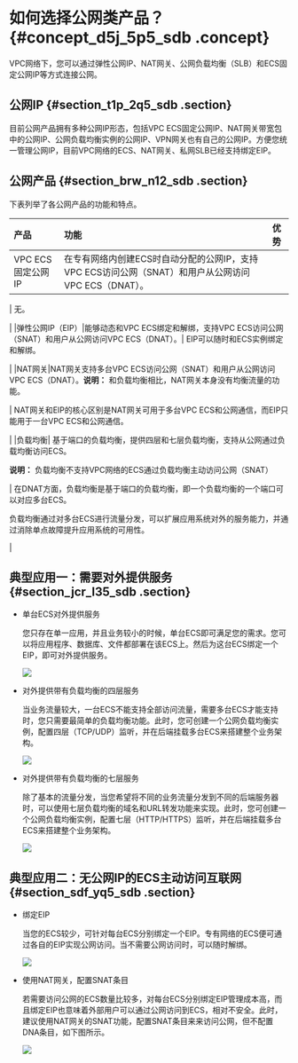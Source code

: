 # 如何选择公网类产品？ {#concept_d5j_5p5_sdb .concept}

VPC网络下，您可以通过弹性公网IP、NAT网关、公网负载均衡（SLB）和ECS固定公网IP等方式连接公网。

## 公网IP {#section_t1p_2q5_sdb .section}

目前公网产品拥有多种公网IP形态，包括VPC ECS固定公网IP、NAT网关带宽包中的公网IP、公网负载均衡实例的公网IP、VPN网关也有自己的公网IP。方便您统一管理公网IP，目前VPC网络的ECS、NAT网关、私网SLB已经支持绑定EIP。

## 公网产品 {#section_brw_n12_sdb .section}

下表列举了各公网产品的功能和特点。

|产品|功能|优势|
|:-|:-|:-|
|VPC ECS固定公网IP| 在专有网络内创建ECS时自动分配的公网IP，支持VPC ECS访问公网（SNAT）和用户从公网访问VPC ECS（DNAT）。

 | 无。

 |
|弹性公网IP（EIP）|能够动态和VPC ECS绑定和解绑，支持VPC ECS访问公网（SNAT）和用户从公网访问VPC ECS（DNAT）。| EIP可以随时和ECS实例绑定和解绑。

 |
|NAT网关|NAT网关支持多台VPC ECS访问公网（SNAT）和用户从公网访问VPC ECS（DNAT）。**说明：** 和负载均衡相比，NAT网关本身没有均衡流量的功能。

| NAT网关和EIP的核心区别是NAT网关可用于多台VPC ECS和公网通信，而EIP只能用于一台VPC ECS和公网通信。

 |
|负载均衡| 基于端口的负载均衡，提供四层和七层负载均衡，支持从公网通过负载均衡访问ECS。

 **说明：** 负载均衡不支持VPC网络的ECS通过负载均衡主动访问公网（SNAT）

 | 在DNAT方面，负载均衡是基于端口的负载均衡，即一个负载均衡的一个端口可以对应多台ECS。

 负载均衡通过对多台ECS进行流量分发，可以扩展应用系统对外的服务能力，并通过消除单点故障提升应用系统的可用性。

 |

## 典型应用一：需要对外提供服务 {#section_jcr_l35_sdb .section}

-   单台ECS对外提供服务

    您只存在单一应用，并且业务较小的时候，单台ECS即可满足您的需求。您可以将应用程序、数据库、文件都部署在该ECS上。然后为这台ECS绑定一个EIP，即可对外提供服务。

    ![](http://static-aliyun-doc.oss-cn-hangzhou.aliyuncs.com/assets/img/2449/1538214334826_zh-CN.png)

-   对外提供带有负载均衡的四层服务

    当业务流量较大，一台ECS不能支持全部访问流量，需要多台ECS才能支持时，您只需要最简单的负载均衡功能。此时，您可创建一个公网负载均衡实例，配置四层（TCP/UDP）监听，并在后端挂载多台ECS来搭建整个业务架构。

    ![](http://static-aliyun-doc.oss-cn-hangzhou.aliyuncs.com/assets/img/2449/1538214334827_zh-CN.png)

-   对外提供带有负载均衡的七层服务

    除了基本的流量分发，当您希望将不同的业务流量分发到不同的后端服务器时，可以使用七层负载均衡的域名和URL转发功能来实现。此时，您可创建一个公网负载均衡实例，配置七层（HTTP/HTTPS）监听，并在后端挂载多台ECS来搭建整个业务架构。

    ![](http://static-aliyun-doc.oss-cn-hangzhou.aliyuncs.com/assets/img/2449/1538214334828_zh-CN.png)


## 典型应用二：无公网IP的ECS主动访问互联网 {#section_sdf_yq5_sdb .section}

-   绑定EIP

    当您的ECS较少，可针对每台ECS分别绑定一个EIP。专有网络的ECS便可通过各自的EIP实现公网访问。当不需要公网访问时，可以随时解绑。

    ![](http://static-aliyun-doc.oss-cn-hangzhou.aliyuncs.com/assets/img/2449/1538214334826_zh-CN.png)

-   使用NAT网关，配置SNAT条目

    若需要访问公网的ECS数量比较多，对每台ECS分别绑定EIP管理成本高，而且绑定EIP也意味着外部用户可以通过公网访问到ECS，相对不安全。此时，建议使用NAT网关的SNAT功能，配置SNAT条目来来访问公网，但不配置DNA条目，如下图所示。

    ![](http://static-aliyun-doc.oss-cn-hangzhou.aliyuncs.com/assets/img/2449/1538214334829_zh-CN.png)


